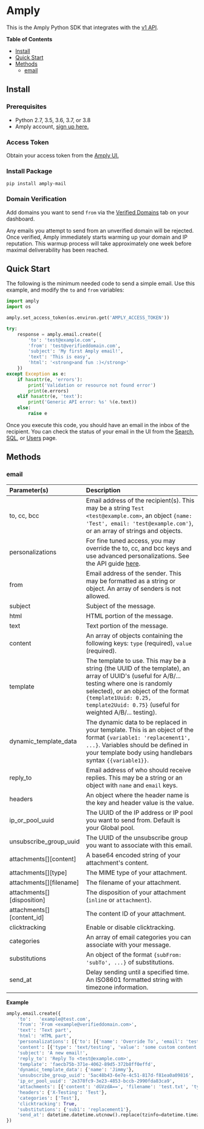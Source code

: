 # Amply

This is the Amply Python SDK that integrates with the [v1 API](https://docs.sendamply.com/docs/api/docs/Introduction.md).

__Table of Contents__

- [Install](#install)
- [Quick Start](#quick-start)
- [Methods](#methods)
	- [email](#email)

## Install

### Prerequisites
- Python 2.7, 3.5, 3.6, 3.7, or 3.8
- Amply account, [sign up here.](https://sendamply.com/plans)

### Access Token

Obtain your access token from the [Amply UI.](https://sendamply.com/home/settings/access_tokens)

### Install Package
```
pip install amply-mail
```

### Domain Verification
Add domains you want to send `from` via the [Verified Domains](https://sendamply.com/home/settings/verified_domains) tab on your dashboard.

Any emails you attempt to send from an unverified domain will be rejected.  Once verified, Amply immediately starts warming up your domain and IP reputation.  This warmup process will take approximately one week before maximal deliverability has been reached.

## Quick Start
The following is the minimum needed code to send a simple email. Use this example, and modify the `to` and `from` variables:

```python
import amply
import os

amply.set_access_token(os.environ.get('AMPLY_ACCESS_TOKEN'))

try:
    response = amply.email.create({
        'to': 'test@example.com',
        'from': 'test@verifieddomain.com',
        'subject': 'My first Amply email!',
        'text': 'This is easy',
        'html': '<strong>and fun :)</strong>'
    })
except Exception as e:
    if hasattr(e, 'errors'):
        print('Validation or resource not found error')
        print(e.errors)
    elif hasattr(e, 'text'):
        print('Generic API error: %s' %(e.text))
    else:
        raise e
```

Once you execute this code, you should have an email in the inbox of the recipient.  You can check the status of your email in the UI from the [Search](https://sendamply.com/home/analytics/searches/basic/new), [SQL](https://sendamply.com/home/analytics/searches/sql/new), or [Users](https://sendamply.com/home/analytics/users) page.

## Methods

### email

Parameter(s)         | Description
:---------------- | :---------------------------------------------------------------------------------------------------------------------------------------------------------------------------------------
to, cc, bcc | Email address of the recipient(s).  This may be a string `Test <test@example.com>`, an object `{name: 'Test', email: 'test@example.com'}`, or an array of strings and objects.
personalizations | For fine tuned access, you may override the to, cc, and bcc keys and use advanced personalizations.  See the API guide [here](https://docs.sendamply.com/docs/api/Mail-Send.v1.yaml/paths/~1email/post).
from | Email address of the sender.  This may be formatted as a string or object.  An array of senders is not allowed.
subject | Subject of the message.
html | HTML portion of the message.
text | Text portion of the message.
content | An array of objects containing the following keys: `type` (required), `value` (required).
template | The template to use. This may be a string (the UUID of the template), an array of UUID's (useful for A/B/... testing where one is randomly selected), or an object of the format `{template1Uuid: 0.25, template2Uuid: 0.75}` (useful for weighted A/B/... testing).
dynamic_template_data | The dynamic data to be replaced in your template.  This is an object of the format `{variable1: 'replacement1', ...}`. Variables should be defined in your template body using handlebars syntax `{{variable1}}`.
reply_to |Email address of who should receive replies.  This may be a string or an object with `name` and `email` keys.
headers | An object where the header name is the key and header value is the value.
ip_or_pool_uuid | The UUID of the IP address or IP pool you want to send from.  Default is your Global pool.
unsubscribe_group_uuid | The UUID of the unsubscribe group you want to associate with this email.
attachments[][content] | A base64 encoded string of your attachment's content.
attachments[][type] | The MIME type of your attachment.
attachments[][filename] | The filename of your attachment.
attachments[][disposition] | The disposition of your attachment (`inline` or `attachment`).
attachments[][content_id] | The content ID of your attachment.
clicktracking | Enable or disable clicktracking.
categories | An array of email categories you can associate with your message.
substitutions | An object of the format `{subFrom: 'subTo', ...}` of substitutions.
send_at | Delay sending until a specified time. An ISO8601 formatted string with timezone information.

__Example__

```python
amply.email.create({
    'to':   'example@test.com',
    'from': 'From <example@verifieddomain.com>',
    'text': 'Text part',
    'html': 'HTML part',
    'personalizations': [{'to': [{'name': 'Override To', 'email': 'test@example.com'}]}],
    'content': [{'type': 'text/testing', 'value': 'some custom content type'}],
    'subject': 'A new email!',
    'reply_to': 'Reply To <test@example.com>',
    'template': 'faecb75b-371e-4062-89d5-372b8ff0effd',
    'dynamic_template_data': {'name': 'Jimmy'},
    'unsubscribe_group_uuid': '5ac48b43-6e7e-4c51-817d-f81ea0a09816',
    'ip_or_pool_uuid': '2e378fc9-3e23-4853-bccb-2990fda83ca9',
    'attachments': [{'content': 'dGVzdA==', 'filename': 'test.txt', 'type': 'text/plain', 'disposition': 'inline'}],
    'headers': {'X-Testing': 'Test'},
    'categories': ['Test'],
    'clicktracking': True,
    'substitutions': {'sub1': 'replacement1'},
    'send_at': datetime.datetime.utcnow().replace(tzinfo=datetime.timezone.utc).isoformat()
})
```
